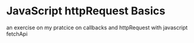 # JavaScript httpRequest Basics

an exercise on my pratcice on callbacks and httpRequest with javascript fetchApi
